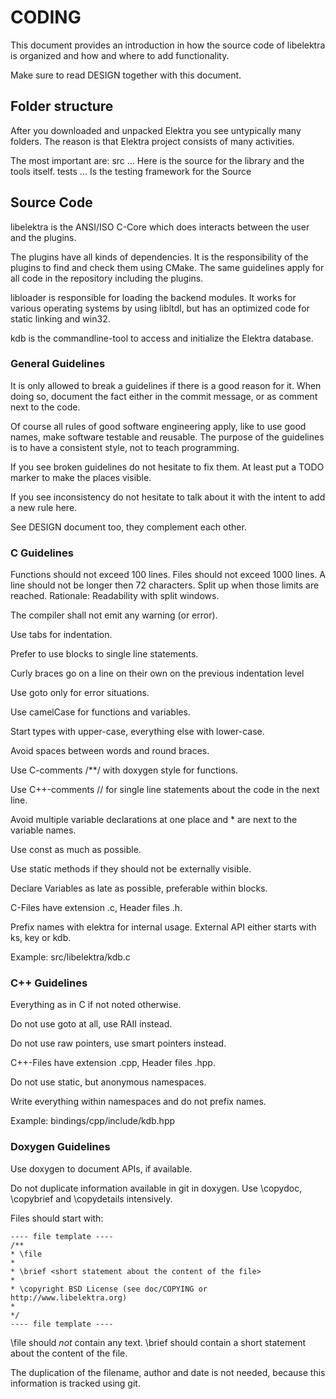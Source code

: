 # CODING #

This document provides an introduction in how the source code of
libelektra is organized and how and where to add functionality.

Make sure to read DESIGN together with this document.

## Folder structure ##

After you downloaded and unpacked Elektra you see untypically many
folders. The reason is that Elektra project consists of many activities.

The most important are:
src ... Here is the source for the library and the tools itself.
tests ... Is the testing framework for the Source

## Source Code ##

libelektra is the ANSI/ISO C-Core which does interacts between the user
and the plugins.

The plugins have all kinds of dependencies. It is the responsibility of
the plugins to find and check them using CMake. The same guidelines
apply for all code in the repository including the plugins.

libloader is responsible for loading the backend modules. It works for
various operating systems by using libltdl, but has an optimized code
for static linking and win32.

kdb is the commandline-tool to access and initialize the Elektra database.

### General Guidelines ###

It is only allowed to break  a guidelines if there is a good reason
for it. When doing so, document the fact either in the commit message,
or as comment next to the code.

Of course all rules of good software engineering apply, like to
use good names, make software testable and reusable.
The purpose of the guidelines is to have a consistent
style, not to teach programming.

If you see broken guidelines do not hesitate to fix them. At least put a
TODO marker to make the places visible.

If you see inconsistency do not hesitate to talk about it with the
intent to add a new rule here.

See DESIGN document too, they complement each other.


### C Guidelines ###

Functions should not exceed 100 lines.
Files should not exceed 1000 lines.
A line should not be longer then 72 characters.
Split up when those limits are reached.
Rationale: Readability with split windows.


The compiler shall not emit any warning (or error).

Use tabs for indentation.

Prefer to use blocks to single line statements.

Curly braces go on a line on their own on the previous indentation level

Use goto only for error situations.

Use camelCase for functions and variables.

Start types with upper-case, everything else with lower-case.

Avoid spaces between words and round braces.

Use C-comments /**/ with doxygen style for functions.

Use C++-comments // for single line statements about the code in the
next line.

Avoid multiple variable declarations at one place and * are next to the
variable names.

Use const as much as possible.

Use static methods if they should not be externally visible.

Declare Variables as late as possible, preferable within blocks.

C-Files have extension .c, Header files .h.

Prefix names with elektra for internal usage. External API either starts
with ks, key or kdb.

Example: src/libelektra/kdb.c


### C++ Guidelines ###

Everything as in C if not noted otherwise.

Do not use goto at all, use RAII instead.

Do not use raw pointers, use smart pointers instead.

C++-Files have extension .cpp, Header files .hpp.

Do not use static, but anonymous namespaces.

Write everything within namespaces and do not prefix names.

Example: bindings/cpp/include/kdb.hpp


### Doxygen Guidelines ###

Use doxygen to document APIs, if available.

Do not duplicate information available in git in doxygen.
Use \copydoc, \copybrief and \copydetails intensively.


Files should start with:  

	---- file template ----  
	/**  
	* \file  
	*  
	* \brief <short statement about the content of the file>  
	*  
	* \copyright BSD License (see doc/COPYING or http://www.libelektra.org)  
	*  
	*/  
	---- file template ----

\file should *not* contain any text.
\brief should contain a short statement about the content of the file.

The duplication of the filename, author and date is not needed, because
this information is tracked using git.

